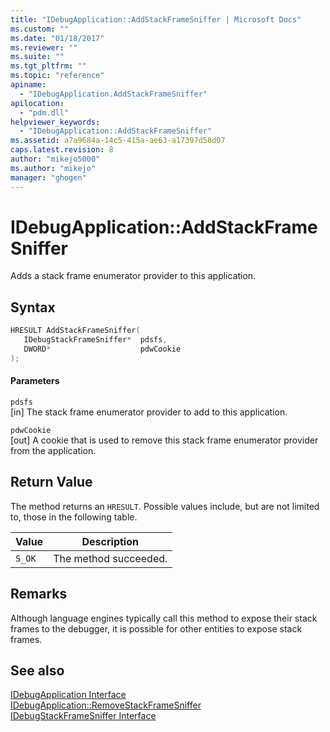 ```yaml
---
title: "IDebugApplication::AddStackFrameSniffer | Microsoft Docs"
ms.custom: ""
ms.date: "01/18/2017"
ms.reviewer: ""
ms.suite: ""
ms.tgt_pltfrm: ""
ms.topic: "reference"
apiname: 
  - "IDebugApplication.AddStackFrameSniffer"
apilocation: 
  - "pdm.dll"
helpviewer_keywords: 
  - "IDebugApplication::AddStackFrameSniffer"
ms.assetid: a7a9684a-14c5-415a-ae63-a17397d58d07
caps.latest.revision: 8
author: "mikejo5000"
ms.author: "mikejo"
manager: "ghogen"
---
```

# IDebugApplication::AddStackFrameSniffer
Adds a stack frame enumerator provider to this application.  
  
## Syntax  
  
```cpp
HRESULT AddStackFrameSniffer(  
   IDebugStackFrameSniffer*  pdsfs,  
   DWORD*                    pdwCookie  
);  
```  
  
#### Parameters  
 `pdsfs`  
 [in] The stack frame enumerator provider to add to this application.  
  
 `pdwCookie`  
 [out] A cookie that is used to remove this stack frame enumerator provider from the application.  
  
## Return Value  
 The method returns an `HRESULT`. Possible values include, but are not limited to, those in the following table.  
  
|Value|Description|  
|-----------|-----------------|  
|`S_OK`|The method succeeded.|  
  
## Remarks  
 Although language engines typically call this method to expose their stack frames to the debugger, it is possible for other entities to expose stack frames.  
  
## See also  
 [IDebugApplication Interface](../../winscript/reference/idebugapplication-interface.md)   
 [IDebugApplication::RemoveStackFrameSniffer](../../winscript/reference/idebugapplication-removestackframesniffer.md)   
 [IDebugStackFrameSniffer Interface](../../winscript/reference/idebugstackframesniffer-interface.md)